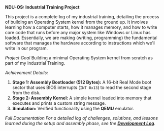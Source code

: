**NDU-OS: Industrial Training Project**

This project is a complete log of my industrial training, detailing the process of building an Operating System kernel from the ground up. It involves learning how a computer starts, how it manages memory, and how to write core code that runs before any major system like Windows or Linux has loaded. Essentially, we are making (writing, programming) the fundamental software that manages the hardware according to instructions which we'll write in our program.

_Project Goal_
Building a minimal Operating System kernel from scratch as part of my Industrial Training.

_Achievement Details:_
1.  **Stage 1: Assembly Bootloader (512 Bytes):** A 16-bit Real Mode boot sector that uses BIOS interrupts (`INT 0x13`) to read the second stage from the disk.
2.  **Stage 2: Assembly Kernel:** A simple kernel loaded into memory that executes and prints a custom string message.
3.  **Simulation:** Verified functionality using the **QEMU** emulator.


_Full Documentation_
*For a detailed log of challenges, solutions, and lessons learned during the setup and assembly phase, see the **[Development Log](docs/DEVELOPMENT_LOG.md)**.*
